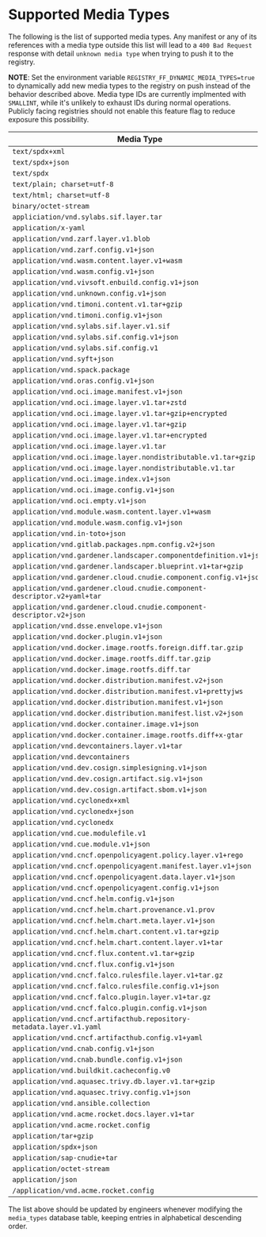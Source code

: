 # Supported Media Types

The following is the list of supported media types. Any manifest or any of its references with a media type outside this list will lead to a `400 Bad Request` response with detail `unknown media type` when trying to push it to the registry.

**NOTE**:
Set the environment variable `REGISTRY_FF_DYNAMIC_MEDIA_TYPES=true` to dynamically add new media types to the registry on push instead of the behavior described above.
Media type IDs are currently implmented with `SMALLINT`, while it's unlikely to exhaust IDs during normal operations. Publicly facing registries should not enable this feature flag to reduce exposure this possibility.  

| Media Type                                                                |
| ------------------------------------------------------------------------- |
| `text/spdx+xml`                                                           |
| `text/spdx+json`                                                          |
| `text/spdx`                                                               |
| `text/plain; charset=utf-8`                                               |
| `text/html; charset=utf-8`                                                |
| `binary/octet-stream`                                                     |
| `appliciation/vnd.sylabs.sif.layer.tar`                                   |
| `application/x-yaml`                                                      |
| `application/vnd.zarf.layer.v1.blob`                                      |
| `application/vnd.zarf.config.v1+json`                                     |
| `application/vnd.wasm.content.layer.v1+wasm`                              |
| `application/vnd.wasm.config.v1+json`                                     |
| `application/vnd.vivsoft.enbuild.config.v1+json`                          |
| `application/vnd.unknown.config.v1+json`                                  |
| `application/vnd.timoni.content.v1.tar+gzip`                              |
| `application/vnd.timoni.config.v1+json`                                   |
| `application/vnd.sylabs.sif.layer.v1.sif`                                 |
| `application/vnd.sylabs.sif.config.v1+json`                               |
| `application/vnd.sylabs.sif.config.v1`                                    |
| `application/vnd.syft+json`                                               |
| `application/vnd.spack.package`                                           |
| `application/vnd.oras.config.v1+json`                                     |
| `application/vnd.oci.image.manifest.v1+json`                              |
| `application/vnd.oci.image.layer.v1.tar+zstd`                             |
| `application/vnd.oci.image.layer.v1.tar+gzip+encrypted`                   |
| `application/vnd.oci.image.layer.v1.tar+gzip`                             |
| `application/vnd.oci.image.layer.v1.tar+encrypted`                        |
| `application/vnd.oci.image.layer.v1.tar`                                  |
| `application/vnd.oci.image.layer.nondistributable.v1.tar+gzip`            |
| `application/vnd.oci.image.layer.nondistributable.v1.tar`                 |
| `application/vnd.oci.image.index.v1+json`                                 |
| `application/vnd.oci.image.config.v1+json`                                |
| `application/vnd.oci.empty.v1+json`                                       |
| `application/vnd.module.wasm.content.layer.v1+wasm`                       |
| `application/vnd.module.wasm.config.v1+json`                              |
| `application/vnd.in-toto+json`                                            |
| `application/vnd.gitlab.packages.npm.config.v2+json`                      |
| `application/vnd.gardener.landscaper.componentdefinition.v1+json`         |
| `application/vnd.gardener.landscaper.blueprint.v1+tar+gzip`               |
| `application/vnd.gardener.cloud.cnudie.component.config.v1+json`          |
| `application/vnd.gardener.cloud.cnudie.component-descriptor.v2+yaml+tar`  |
| `application/vnd.gardener.cloud.cnudie.component-descriptor.v2+json`      |
| `application/vnd.dsse.envelope.v1+json`                                   |
| `application/vnd.docker.plugin.v1+json`                                   |
| `application/vnd.docker.image.rootfs.foreign.diff.tar.gzip`               |
| `application/vnd.docker.image.rootfs.diff.tar.gzip`                       |
| `application/vnd.docker.image.rootfs.diff.tar`                            |
| `application/vnd.docker.distribution.manifest.v2+json`                    |
| `application/vnd.docker.distribution.manifest.v1+prettyjws`               |
| `application/vnd.docker.distribution.manifest.v1+json`                    |
| `application/vnd.docker.distribution.manifest.list.v2+json`               |
| `application/vnd.docker.container.image.v1+json`                          |
| `application/vnd.docker.container.image.rootfs.diff+x-gtar`               |
| `application/vnd.devcontainers.layer.v1+tar`                              |
| `application/vnd.devcontainers`                                           |
| `application/vnd.dev.cosign.simplesigning.v1+json`                        |
| `application/vnd.dev.cosign.artifact.sig.v1+json`                         |
| `application/vnd.dev.cosign.artifact.sbom.v1+json`                        |
| `application/vnd.cyclonedx+xml`                                           |
| `application/vnd.cyclonedx+json`                                          |
| `application/vnd.cyclonedx`                                               |
| `application/vnd.cue.modulefile.v1`                                       |
| `application/vnd.cue.module.v1+json`                                      |
| `application/vnd.cncf.openpolicyagent.policy.layer.v1+rego`               |
| `application/vnd.cncf.openpolicyagent.manifest.layer.v1+json`             |
| `application/vnd.cncf.openpolicyagent.data.layer.v1+json`                 |
| `application/vnd.cncf.openpolicyagent.config.v1+json`                     |
| `application/vnd.cncf.helm.config.v1+json`                                |
| `application/vnd.cncf.helm.chart.provenance.v1.prov`                      |
| `application/vnd.cncf.helm.chart.meta.layer.v1+json`                      |
| `application/vnd.cncf.helm.chart.content.v1.tar+gzip`                     |
| `application/vnd.cncf.helm.chart.content.layer.v1+tar`                    |
| `application/vnd.cncf.flux.content.v1.tar+gzip`                           |
| `application/vnd.cncf.flux.config.v1+json`                                |
| `application/vnd.cncf.falco.rulesfile.layer.v1+tar.gz`                    |
| `application/vnd.cncf.falco.rulesfile.config.v1+json`                     |
| `application/vnd.cncf.falco.plugin.layer.v1+tar.gz`                       |
| `application/vnd.cncf.falco.plugin.config.v1+json`                        |
| `application/vnd.cncf.artifacthub.repository-metadata.layer.v1.yaml`      |
| `application/vnd.cncf.artifacthub.config.v1+yaml`                         |
| `application/vnd.cnab.config.v1+json`                                     |
| `application/vnd.cnab.bundle.config.v1+json`                              |
| `application/vnd.buildkit.cacheconfig.v0`                                 |
| `application/vnd.aquasec.trivy.db.layer.v1.tar+gzip`                      |
| `application/vnd.aquasec.trivy.config.v1+json`                            |
| `application/vnd.ansible.collection`                                      |
| `application/vnd.acme.rocket.docs.layer.v1+tar`                           |
| `application/vnd.acme.rocket.config`                                      |
| `application/tar+gzip`                                                    |
| `application/spdx+json`                                                   |
| `application/sap-cnudie+tar`                                              |
| `application/octet-stream`                                                |
| `application/json`                                                        |
| `/application/vnd.acme.rocket.config`                                     |

The list above should be updated by engineers whenever modifying the `media_types` database table, keeping entries in alphabetical descending order.
